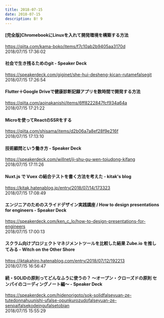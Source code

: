 ```yaml
---
title: 2018-07-15
date: 2018-07-15
description: B! 9
---
```


#### [完全版]ChromebookにLinuxを入れて開発環境を構築する方法
https://qiita.com/kama-boko/items/f7c10ab2b9405aa3170d<br>
2018/07/15 17:36:02<br>


#### 社会で生き残るためのgit - Speaker Deck
https://speakerdeck.com/giginet/she-hui-desheng-kican-rutamefalsegit<br>
2018/07/15 17:26:54<br>


#### Flutter＋Google Driveで健康診断記録アプリを数時間で開発する方法
https://qiita.com/aoinakanishi/items/6ff8222847fcf934a64a<br>
2018/07/15 17:21:22<br>


#### Microを使ってReactのSSRをする
https://qiita.com/shisama/items/d2b06a7a8ef28f9e216f<br>
2018/07/15 17:13:10<br>


#### 技術顧問という働き方 - Speaker Deck
https://speakerdeck.com/willnet/ji-shu-gu-wen-toiudong-kifang<br>
2018/07/15 17:11:26<br>


#### Nuxt.js で Vuex の結合テストを書く方法を考えた - kitak's blog
https://kitak.hatenablog.jp/entry/2018/07/14/173323<br>
2018/07/15 17:08:49<br>


#### エンジニアのためのスライドデザイン実践講座 / How to design presentations for engineers - Speaker Deck
https://speakerdeck.com/ken_c_lo/how-to-design-presentations-for-engineers<br>
2018/07/15 17:00:13<br>


#### スクラム向けプロジェクトマネジメントツールを比較した結果 Zube.io を推してみる - Witch on the Other Shore
https://iktakahiro.hatenablog.com/entry/2018/07/12/192213<br>
2018/07/15 16:56:47<br>


#### 続・SOLIDの原則ってどんなふうに使うの？ 〜オープン・クローズドの原則 センパイのコーディングノート編〜 - Speaker Deck
https://speakerdeck.com/hidenorigoto/sok-solidfalseyuan-ze-tutedonnahuunishi-ufalse-opunkurozudofalseyuan-ze-senpaifalsekodeingufalsetobian<br>
2018/07/15 15:55:29<br>


